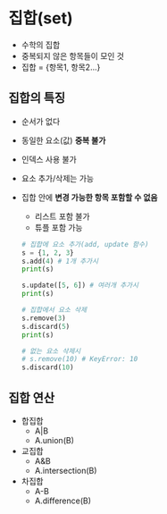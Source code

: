 # 집합(set)

* 수학의 집합
* 중복되지 않은 항목들이 모인 것
* 집합 = {항목1, 항목2...}

## 집합의 특징

* 순서가 없다

* 동일한 요소(값) **중복 불가**

* 인덱스 사용 불가

* 요소 추가/삭제는 가능

* 집합 안에 **변경 가능한 항목 포함할 수 없음**

  * 리스트 포함 불가
  * 튜플 포함 가능

  ```python
  # 집합에 요소 추가(add, update 함수)
  s = {1, 2, 3}
  s.add(4) # 1개 추가시
  print(s)
  
  s.update([5, 6]) # 여러개 추가시
  print(s)
  ```

  ```python
  # 집합에서 요소 삭제
  s.remove(3)
  s.discard(5)
  print(s)
  
  # 없는 요소 삭제시
  # s.remove(10) # KeyError: 10
  s.discard(10)
  ```

## 집합 연산

* 합집합
  * A|B
  * A.union(B)
* 교집합
  * A&B
  * A.intersection(B)
* 차집합
  * A-B
  * A.difference(B)
